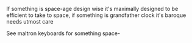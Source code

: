 If something is space-age design wise it's maximally designed to be efficient to take to space, if something is grandfather clock it's baroque needs utmost care 

See maltron keyboards for something space-
